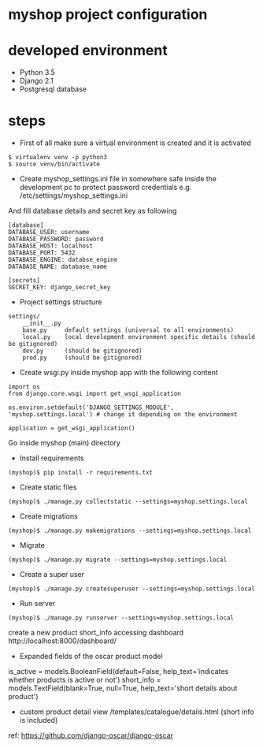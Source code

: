 # myshop project configuration

# developed environment
- Python 3.5
- Django 2.1
- Postgresql database


# steps

- First of all make sure a virtual environment is created and it is activated
```
$ virtualenv venv -p python3
$ source venv/bin/activate
```

- Create myshop_settings.ini file in somewhere safe inside the development pc to protect password credentials
e.g. /etc/settings/myshop_settings.ini

And fill database details and secret key as following

```
[database]
DATABASE_USER: username
DATABASE_PASSWORD: password
DATABASE_HOST: localhost
DATABASE_PORT: 5432
DATABASE_ENGINE: databse_engine
DATABASE_NAME: database_name

[secrets]
SECRET_KEY: django_secret_key
```

- Project settings structure

```
settings/
	__init__.py
	base.py     default settings (universal to all environments)
	local.py    local development environment specific details (should be gitignored)
	dev.py      (should be gitignored)
	prod.py     (should be gitignored)
```


- Create wsgi.py inside myshop app with the following content
```
import os
from django.core.wsgi import get_wsgi_application

os.environ.setdefault('DJANGO_SETTINGS_MODULE', 'myshop.settings.local') # change it depending on the environment

application = get_wsgi_application()
```

Go inside myshop (main) directory

- Install requirements
```
(myshop)$ pip install -r requirements.txt
```

- Create static files
```
(myshop)$ ./manage.py collectstatic --settings=myshop.settings.local
```

- Create migrations
```
(myshop)$ ./manage.py makemigrations --settings=myshop.settings.local
```

- Migrate
```
(myshop)$ ./manage.py migrate --settings=myshop.settings.local
```

- Create a super user
```
(myshop)$ ./manage.py createsuperuser --settings=myshop.settings.local
```

- Run server
```
(myshop)$ ./manage.py runserver --settings=myshop.settings.local
```

create a new product short_info accessing dashboard
http://localhost:8000/dashboard/


- Expanded fields of the oscar product model

is_active = models.BooleanField(default=False, help_text='indicates whether products is active or not')
short_info = models.TextField(blank=True, null=True, help_text='short details about product')

- custom product detail view
/templates/catalogue/details.html (short info is included)



ref:
https://github.com/django-oscar/django-oscar






